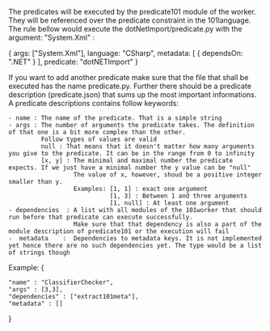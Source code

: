 The predicates will be executed by the predicate101 module of the worker. They will be referenced over the predicate constraint
in the 101language. The rule bellow would execute the dotNetImport/predicate.py with the argument: "System.Xml" :

 {
    args: ["System.Xml"],
    language: "CSharp",
    metadata: [
        {
            dependsOn: ".NET"
        }
    ],
    predicate: "dotNETImport"
}


If you want to add another predicate make sure that the file that shall be executed has the name predicate.py.
Further there should be a predicate description (predicate.json) that sums up the most important informations.
A predicate descriptions contains follow keywords:

    - name : The name of the predicate. That is a simple string
    - args : The number of arguments the predicate takes. The definition of that one is a bit more complex than the other.
             Follow types of values are valid
             null : That means that it doesn't matter how many arguments you give to the predicate. It can be in the range from 0 to infinity
             [x, y] : The minimal and maximal number the predicate expects. If we just have a minimal number the y value can be "null"
                      The value of x, however, shoud be a positive integer smaller than y.
                      Examples: [1, 1] : exact one argument
                                [1, 3] : Between 1 and three arguments
                                [1, null] : At least one argument
    - dependencies  : A list with all modules of the 101worker that should run before that predicate can execute successfully.
                      Make sure that that dependency is also a part of the module description of predicate101 or the execution will fail
    -  metadata    :  Dependencies to metadata keys. It is not implemented yet hence there are no such dependencies yet. The type would be a list of strings though


Example:
{

	"name" : "ClassifierChecker",
	"args" : [3,3],
	"dependencies" : ["extract101meta"],
	"metadata" : []

}